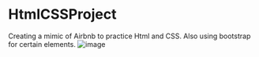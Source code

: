 # HtmlCSSProject
Creating a mimic of Airbnb to practice Html and CSS. Also using bootstrap for certain elements.
![image](https://github.com/naquiyaa/HtmlCSSProject/assets/98004035/6b531823-cbd7-4d41-81e9-e5f05d955f8e)

